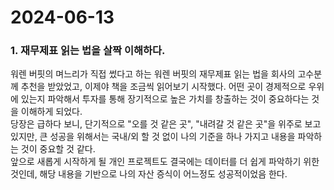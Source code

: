 # 2024-06-13

### 1. 재무제표 읽는 법을 살짝 이해하다.

워렌 버핏의 며느리가 직접 썼다고 하는 워렌 버핏의 재무제표 읽는 법을 회사의 고수분께 추천을 받았었고, 이제야 책을 조금씩 읽어보기 시작했다. 어떤 곳이 경제적으로 우위에 있는지 파악해서 투자를 통해 장기적으로 높은 가치를 창출하는 것이 중요하다는 것을 이해하게 되었다.  
당장은 급하다 보니, 단기적으로 "오를 것 같은 곳", "내려갈 것 같은 곳"을 위주로 보고 있지만, 큰 성공을 위해서는 국내/외 할 것 없이 나의 기준을 하나 가지고 내용을 파악하는 것이 중요할 것 같다.  
앞으로 새롭게 시작하게 될 개인 프로젝트도 결국에는 데이터를 더 쉽게 파악하기 위한 것인데, 해당 내용을 기반으로 나의 자산 증식이 어느정도 성공적이었음 한다.
